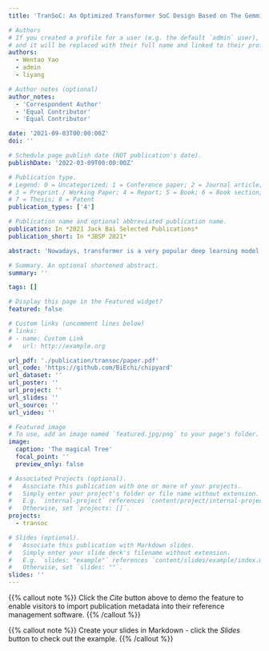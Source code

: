 ```yaml
---
title: 'TranSoC: An Optimized Transformer SoC Design Based on The Gemmini Architecture on Chipyard Framework'

# Authors
# If you created a profile for a user (e.g. the default `admin` user), write the username (folder name) here
# and it will be replaced with their full name and linked to their profile.
authors:
  - Wentao Yao
  - admin
  - liyang

# Author notes (optional)
author_notes:
  - 'Correspondent Author'
  - 'Equal Contributor'
  - 'Equal Contributor'

date: '2021-09-03T00:00:00Z'
doi: ''

# Schedule page publish date (NOT publication's date).
publishDate: '2022-03-09T00:00:00Z'

# Publication type.
# Legend: 0 = Uncategorized; 1 = Conference paper; 2 = Journal article;
# 3 = Preprint / Working Paper; 4 = Report; 5 = Book; 6 = Book section;
# 7 = Thesis; 8 = Patent
publication_types: ['4']

# Publication name and optional abbreviated publication name.
publication: In *2021 Jack Bai Selected Publications*
publication_short: In *JBSP 2021*

abstract: 'Nowadays, transformer is a very popular deep learning model in both fields of Natural Language Processing and Computer Vision. With very large number of parameters in the model, trans- former usually takes a significant amount of time for training and inference. Recent researches have been done to solve similar problems based on the Berkeley’s systolic array generator called Gemmini architecture, and made great progress using this method. Thus, we follow this pat- tern and build a transformer accelerator based on the Gemmini architecture, which is mostly a matrix multiplication accelerator based on the systolic array technique. We developed the trans- former testing framework for the Gemmini project with results. Additionally, we also provide our analysis for the Gemmini hardware and possible ways to implement the transformer accelerator.'

# Summary. An optional shortened abstract.
summary: ''

tags: []

# Display this page in the Featured widget?
featured: false

# Custom links (uncomment lines below)
# links:
# - name: Custom Link
#   url: http://example.org

url_pdf: './publication/transoc/paper.pdf'
url_code: 'https://github.com/BiEchi/chipyard'
url_dataset: ''
url_poster: ''
url_project: ''
url_slides: ''
url_source: ''
url_video: ''

# Featured image
# To use, add an image named `featured.jpg/png` to your page's folder.
image:
  caption: 'The magical Tree'
  focal_point: ''
  preview_only: false

# Associated Projects (optional).
#   Associate this publication with one or more of your projects.
#   Simply enter your project's folder or file name without extension.
#   E.g. `internal-project` references `content/project/internal-project/index.md`.
#   Otherwise, set `projects: []`.
projects: 
  - transoc

# Slides (optional).
#   Associate this publication with Markdown slides.
#   Simply enter your slide deck's filename without extension.
#   E.g. `slides: "example"` references `content/slides/example/index.md`.
#   Otherwise, set `slides: ""`.
slides: ''
---
```


{{% callout note %}}
Click the _Cite_ button above to demo the feature to enable visitors to import publication metadata into their reference management software.
{{% /callout %}}

{{% callout note %}}
Create your slides in Markdown - click the _Slides_ button to check out the example.
{{% /callout %}}
